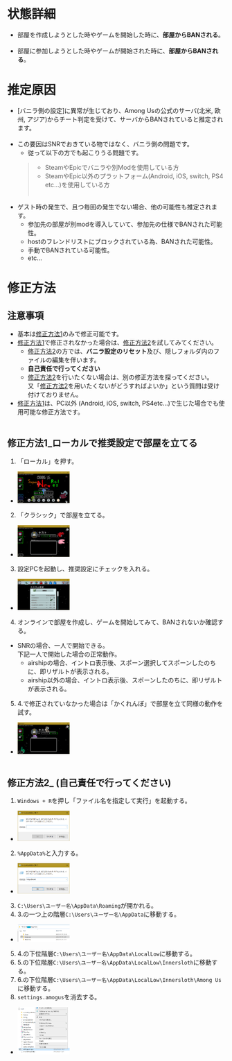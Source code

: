 # 状態詳細
- 部屋を作成しようとした時やゲームを開始した時に、**部屋からBANされる**。<br><br>
- 部屋に参加しようとした時やゲームが開始された時に、**部屋からBANされる**。

# 推定原因
- [バニラ側の設定]に異常が生じており、Among Usの公式のサーバ(北米, 欧州, アジア)からチート判定を受けて、サーバからBANされていると推定されます。<br><br>
- この要因はSNRでおきている物ではなく、バニラ側の問題です。
  - 従って以下の方でも起こりうる問題です。
  > - SteamやEpicでバニラや別Modを使用している方
  > - SteamやEpic以外のプラットフォーム(Android, iOS, switch, PS4 etc...)を使用している方<br><br>
- ゲスト時の発生で、且つ毎回の発生でない場合、他の可能性も推定されます。
  - 参加先の部屋が別modを導入していて、参加先の仕様でBANされた可能性。
  - hostのフレンドリストにブロックされている為、BANされた可能性。
  - 手動でBANされている可能性。
  - etc...


# 修正方法
## 注意事項
- 基本は[修正方法1](#修正方法1)のみで修正可能です。
- [修正方法1](#修正方法1)で修正されなかった場合は、[修正方法2](#修正方法2)を試してみてください。
  - [修正方法2](#修正方法2)の方では、**バニラ設定のリセット**及び、隠しフォルダ内のファイルの編集を伴います。
  - **自己責任で行ってください**
  - [修正方法2](#修正方法2)を行いたくない場合は、別の修正方法を探ってください。<br>
  又「[修正方法2](#修正方法2)を用いたくないがどうすればよいか」という質問は受け付けておりません。
- [修正方法1](#修正方法1)は、PC以外 (Android, iOS, switch, PS4etc...)で生じた場合でも使用可能な修正方法です。<br><br>

## 修正方法1_ローカルで推奨設定で部屋を立てる
1. 「ローカル」を押す。
  - <img src="Assets/229026455-f5fee7ba-ec73-41db-86d3-dcc04fd33e68.png" alt="ローカルで推奨設定で部屋を立てる_1" title="ローカルで推奨設定で部屋を立てる_1" width="25%" height="25%">
2. 「クラシック」で部屋を立てる。
- <img src="Assets/229029011-4a23d0ba-b54b-4b44-8023-5dbfe76264b1.png" alt="ローカルで推奨設定で部屋を立てる_2" title="ローカルで推奨設定で部屋を立てる_2" width="25%" height="25%">
3. 設定PCを起動し、推奨設定にチェックを入れる。
- <img src="Assets/229029238-c6221698-8b0a-43a5-a5e2-89c1c6fe1b43.png" alt="ローカルで推奨設定で部屋を立てる_3" title="ローカルで推奨設定で部屋を立てる_3" width="25%" height="25%">
4. オンラインで部屋を作成し、ゲームを開始してみて、BANされないか確認する。
  - SNRの場合、一人で開始できる。<br>下記一人で開始した場合の正常動作。
    - airshipの場合、イントロ表示後、スポーン選択してスポーンしたのちに、即リザルトが表示される。
    - airship以外の場合、イントロ表示後、スポーンしたのちに、即リザルトが表示される。
5. 4.で修正されていなかった場合は「かくれんぼ」で部屋を立て同様の動作を試す。
- <img src="Assets/229030107-84943265-3af2-4b20-9abd-3b8683b5e7af.png" alt="ローカルで推奨設定で部屋を立てる_5" title="ローカルで推奨設定で部屋を立てる_5" width="25%" height="25%"><br><br>

## 修正方法2_ (**自己責任で行ってください**)
1. ``Windows + R``を押し「ファイル名を指定して実行」を起動する。
  - <img src="Assets/215104613-36a7204b-3956-4363-b589-ed0a88a05136.png" alt="バニラ設定異常により部屋からBANされる問題の修正方法_1" title="バニラ設定異常により部屋からBANされる問題の修正方法_1" width="25%" height="25%">
2. ``%AppData%``と入力する。
  - <img src="Assets/215104836-0e95f173-a2b4-4de0-856f-b43f408059d7.png" alt="バニラ設定異常により部屋からBANされる問題の修正方法_2" title="バニラ設定異常により部屋からBANされる問題の修正方法_2" width="25%" height="25%">
3. ``C:\Users\ユーザー名\AppData\Roaming``が開かれる。
4. 3.の一つ上の階層``C:\Users\ユーザー名\AppData``に移動する。
  - <img src="Assets/215104999-66342492-6c74-4f9d-9b4a-1c24877dd0c9.png" alt="バニラ設定異常により部屋からBANされる問題の修正方法_3" title="バニラ設定異常により部屋からBANされる問題の修正方法_3" width="25%" height="25%">
5. 4.の下位階層``C:\Users\ユーザー名\AppData\LocalLow``に移動する。
6. 5.の下位階層``C:\Users\ユーザー名\AppData\LocalLow\Innersloth``に移動する。
7. 6.の下位階層``C:\Users\ユーザー名\AppData\LocalLow\Innersloth\Among Us``に移動する。
8. ``settings.amogus``を消去する。
  - <img src="Assets/215105036-85c602d6-478d-4e51-bae7-cf2659c648d9.png" alt="バニラ設定異常により部屋からBANされる問題の修正方法_4" title="バニラ設定異常により部屋からBANされる問題の修正方法_4" width="25%" height="25%">